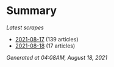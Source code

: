# Summary
*Latest scrapes*
* [2021-08-17](https://github.com/nuuuwan/news_lk/blob/data/news_lk.2021-08-17.json) (139 articles)
* [2021-08-18](https://github.com/nuuuwan/news_lk/blob/data/news_lk.2021-08-18.json) (17 articles)

*Generated at 04:08AM, August 18, 2021*